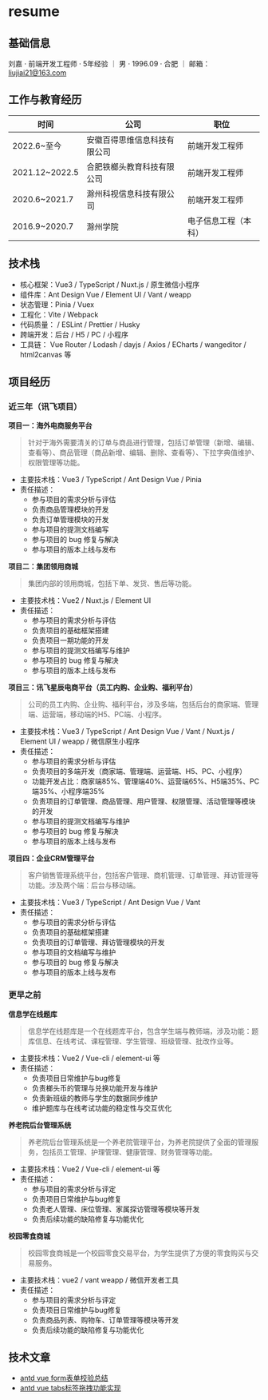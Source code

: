 # resume

## 基础信息
刘嘉 · 前端开发工程师 · 5年经验 ｜ 男 · 1996.09 · 合肥 ｜ 邮箱：liujiai21@163.com


## 工作与教育经历
| 时间 | 公司 | 职位
| ---- | ---- | ---- 
| 2022.6~至今  | 安徽百得思维信息科技有限公司 | 前端开发工程师 | 
| 2021.12~2022.5 | 合肥铁榔头教育科技有限公司 | 前端开发工程师 | 
| 2020.6~2021.7 | 滁州科视信息科技有限公司 | 前端开发工程师 | 
| 2016.9~2020.7 | 滁州学院 | 电子信息工程（本科） | 


## 技术栈
* 核心框架：Vue3 / TypeScript / Nuxt.js / 原生微信小程序
* 组件库：Ant Design Vue / Element UI / Vant / weapp
* 状态管理：Pinia / Vuex 
* 工程化：Vite / Webpack
* 代码质量： / ESLint / Prettier / Husky 
* 跨端开发：后台 / H5 / PC / 小程序
* 工具链： Vue Router / Lodash / dayjs / Axios / ECharts / wangeditor / html2canvas 等


## 项目经历

### 近三年（讯飞项目）
**项目一：海外电商服务平台**
> 针对于海外需要清关的订单与商品进行管理，包括订单管理（新增、编辑、查看等）、商品管理（商品新增、编辑、删除、查看等）、下拉字典值维护、权限管理等功能。
* 主要技术栈：Vue3 / TypeScript / Ant Design Vue / Pinia 
* 责任描述：
    * 参与项目的需求分析与评估
    * 负责商品管理模块的开发
    * 负责订单管理模块的开发
    * 参与项目的提测文档编写
    * 参与项目的 bug 修复与解决
    * 参与项目的版本上线与发布


**项目二：集团领用商城**
> 集团内部的领用商城，包括下单、发货、售后等功能。
* 主要技术栈：Vue2 / Nuxt.js / Element UI
* 责任描述：
    * 参与项目的需求分析与评估
    * 负责项目的基础框架搭建
    * 负责项目一期功能的开发
    * 参与项目的提测文档编写与维护
    * 参与项目的 bug 修复与解决
    * 参与项目的版本上线与发布


**项目三：讯飞星辰电商平台（员工内购、企业购、福利平台）**
> 公司的员工内购、企业购、福利平台，涉及多端，包括后台的商家端、管理端、运营端，移动端的H5、PC端、小程序。
* 主要技术栈：Vue3 / TypeScript / Ant Design Vue / Vant / Nuxt.js / Element UI / weapp / 微信原生小程序 
* 责任描述：
    * 参与项目的需求分析与评估
    * 负责项目的多端开发（商家端、管理端、运营端、H5、PC、小程序）
    * 功能开发占比：商家端85%、管理端40%、运营端65%、H5端35%、PC端35%、小程序端35%
    * 负责项目的订单管理、商品管理、用户管理、权限管理、活动管理等模块的开发
    * 参与项目的提测文档编写与维护
    * 参与项目的 bug 修复与解决
    * 参与项目的版本上线与发布


**项目四：企业CRM管理平台**
> 客户销售管理系统平台，包括客户管理、商机管理、订单管理、拜访管理等功能。涉及两个端：后台与移动端。
* 主要技术栈：Vue3 / TypeScript / Ant Design Vue / Vant
* 责任描述：
    * 参与项目的需求分析与评估
    * 负责项目的基础框架搭建
    * 负责项目的订单管理、拜访管理模块的开发
    * 参与项目的文档编写与维护
    * 参与项目的 bug 修复与解决
    * 参与项目的版本上线与发布


### 更早之前
**信息学在线题库**
> 信息学在线题库是一个在线题库平台，包含学生端与教师端，涉及功能：题库信息、在线考试、课程管理、学生管理、班级管理、批改作业等。
* 主要技术栈：Vue2 / Vue-cli / element-ui 等
* 责任描述：
    * 负责项目日常维护与bug修复
    * 负责榔头币的管理与兑换功能开发与维护
    * 负责新班级的教师与学生的数据同步维护
    * 维护题库与在线考试功能的稳定性与交互优化


**养老院后台管理系统**
> 养老院后台管理系统是一个养老院管理平台，为养老院提供了全面的管理服务，包括员工管理、护理管理、健康管理、财务管理等功能。
* 主要技术栈：Vue2 / Vue-cli / element-ui 等
* 责任描述：
    * 参与项目的需求分析与评定
    * 负责项目日常维护与bug修复
    * 负责老人管理、床位管理、家属探访管理等模块等开发
    * 负责后续功能的缺陷修复与功能优化


**校园零食商城**
> 校园零食商城是一个校园零食交易平台，为学生提供了方便的零食购买与交易服务。
* 主要技术栈：vue2 / vant weapp / 微信开发者工具
* 责任描述：
    * 参与项目的需求分析与评定
    * 负责项目日常维护与bug修复
    * 负责商品列表、购物车、订单管理等模块等开发
    * 负责后续功能的缺陷修复与功能优化


## 技术文章
* [antd vue form表单校验总结](https://blog.csdn.net/m0_61342618/article/details/126462204)
* [antd vue tabs标签拖拽功能实现](https://blog.csdn.net/m0_61342618/article/details/127360847)


